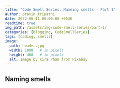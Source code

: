 ```yaml
---
title: "Code Smell Series: Nameing smells - Part 1"
author: pravin_tripathi
date: 2022-06-11 00:00:00 +0530
readtime: true
img_path: /assets/img/code-smell-series/part-1/
categories: [Blogging, CodeSmellSeries]
tags: [coding, smells]
image:
  path: header.jpg
  width: 1000   # in pixels
  height: 400   # in pixels
  alt: Image by Kira Pham from Pixabay 
---
```


## Naming smells